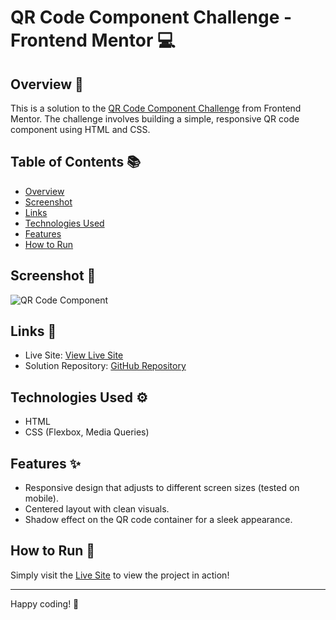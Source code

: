 # QR Code Component Challenge - Frontend Mentor 💻

## Overview 🌟

This is a solution to the [QR Code Component Challenge](https://www.frontendmentor.io/challenges/qr-code-component-iux_sIO_H) from Frontend Mentor. The challenge involves building a simple, responsive QR code component using HTML and CSS.

## Table of Contents 📚

- [Overview](#overview)
- [Screenshot](#screenshot)
- [Links](#links)
- [Technologies Used](#technologies-used)
- [Features](#features)
- [How to Run](#how-to-run)

## Screenshot 📸

![QR Code Component](./image/Screenshot%202025-01-30%20at%204.09.41 PM.png)

## Links 🔗

- Live Site: [View Live Site](https://vocal-tulumba-1f9f7e.netlify.app/)
- Solution Repository: [GitHub Repository](https://github.com/KrishnaDhek/frontend-mentor-challenges/tree/main/Blog-preview-card)

## Technologies Used ⚙️

- HTML
- CSS (Flexbox, Media Queries)

## Features ✨

- Responsive design that adjusts to different screen sizes (tested on mobile).
- Centered layout with clean visuals.
- Shadow effect on the QR code container for a sleek appearance.

## How to Run 🚀

Simply visit the [Live Site](https://loquacious-rugelach-9ea907.netlify.app/) to view the project in action!

---

Happy coding! 🎉
